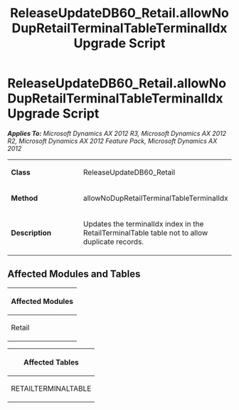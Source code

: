 ﻿---
title: ReleaseUpdateDB60_Retail.allowNoDupRetailTerminalTableTerminalIdx Upgrade Script
TOCTitle: ReleaseUpdateDB60_Retail.allowNoDupRetailTerminalTableTerminalIdx Upgrade Script
ms:assetid: 8ea521d2-160a-3e17-e89d-17707eaf3b74
ms:mtpsurl: https://msdn.microsoft.com/en-us/library/JJ736512(v=AX.60)
ms:contentKeyID: 49709701
ms.date: 05/18/2015
mtps_version: v=AX.60
---

# ReleaseUpdateDB60\_Retail.allowNoDupRetailTerminalTableTerminalIdx Upgrade Script 


_**Applies To:** Microsoft Dynamics AX 2012 R3, Microsoft Dynamics AX 2012 R2, Microsoft Dynamics AX 2012 Feature Pack, Microsoft Dynamics AX 2012_

<table>
<colgroup>
<col style="width: 50%" />
<col style="width: 50%" />
</colgroup>
<tbody>
<tr class="odd">
<td><p><strong>Class</strong></p></td>
<td><p>ReleaseUpdateDB60_Retail</p></td>
</tr>
<tr class="even">
<td><p><strong>Method</strong></p></td>
<td><p>allowNoDupRetailTerminalTableTerminalIdx</p></td>
</tr>
<tr class="odd">
<td><p><strong>Description</strong></p></td>
<td><p>Updates the terminalIdx index in the RetailTerminalTable table not to allow duplicate records.</p></td>
</tr>
</tbody>
</table>


## Affected Modules and Tables

<table>
<colgroup>
<col style="width: 100%" />
</colgroup>
<thead>
<tr class="header">
<th><p>Affected Modules</p></th>
</tr>
</thead>
<tbody>
<tr class="odd">
<td><p>Retail</p></td>
</tr>
</tbody>
</table>


<table>
<colgroup>
<col style="width: 100%" />
</colgroup>
<thead>
<tr class="header">
<th><p>Affected Tables</p></th>
</tr>
</thead>
<tbody>
<tr class="odd">
<td><p>RETAILTERMINALTABLE</p></td>
</tr>
</tbody>
</table>

  



